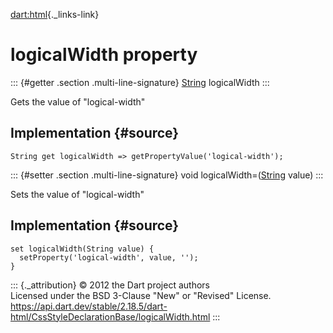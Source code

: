 [dart:html](../../dart-html/dart-html-library){._links-link}

logicalWidth property
=====================

::: {#getter .section .multi-line-signature}
[String](../../dart-core/string-class) logicalWidth
:::

Gets the value of \"logical-width\"

Implementation {#source}
--------------

``` {.language-dart data-language="dart"}
String get logicalWidth => getPropertyValue('logical-width');
```

::: {#setter .section .multi-line-signature}
void logicalWidth=([String](../../dart-core/string-class) value)
:::

Sets the value of \"logical-width\"

Implementation {#source}
--------------

``` {.language-dart data-language="dart"}
set logicalWidth(String value) {
  setProperty('logical-width', value, '');
}
```

::: {._attribution}
© 2012 the Dart project authors\
Licensed under the BSD 3-Clause \"New\" or \"Revised\" License.\
<https://api.dart.dev/stable/2.18.5/dart-html/CssStyleDeclarationBase/logicalWidth.html>
:::
